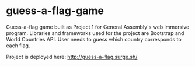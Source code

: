 # guess-a-flag-game
Guess-a-flag game built as Project 1 for General Assembly's web immersive program. Libraries and frameworks used for the project are Bootstrap and World Countries API.
User needs to guess which country corresponds to each flag.

Project is deployed here: http://guess-a-flag.surge.sh/

